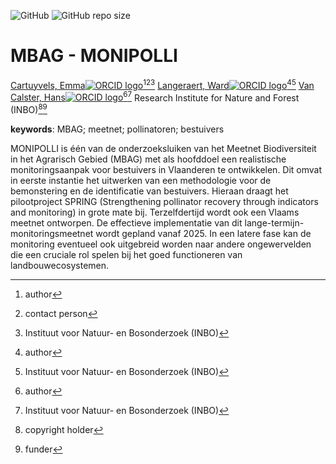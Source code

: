 <!-- spell-check: ignore:start -->
<!-- badges: start -->
![GitHub](https://img.shields.io/github/license/inbo/mbag-bodem)
![GitHub repo size](https://img.shields.io/github/repo-size/inbo/mbag-bodem)
<!-- badges: end -->

# MBAG - MONIPOLLI

[Cartuyvels, Emma![ORCID logo](https://info.orcid.org/wp-content/uploads/2019/11/orcid_16x16.png)](https://orcid.org/0000-0001-7856-6360)[^aut][^cre][^inbo.be]
[Langeraert, Ward![ORCID logo](https://info.orcid.org/wp-content/uploads/2019/11/orcid_16x16.png)](https://orcid.org/0000-0002-5900-8109)[^aut][^inbo.be]
[Van Calster, Hans![ORCID logo](https://info.orcid.org/wp-content/uploads/2019/11/orcid_16x16.png)](https://orcid.org/0000-0001-8595-8426)[^aut][^inbo.be]
Research Institute for Nature and Forest (INBO)[^cph][^fnd]

[^cph]: copyright holder
[^fnd]: funder
[^aut]: author
[^cre]: contact person
[^inbo.be]: Instituut voor Natuur- en Bosonderzoek (INBO)

**keywords**: MBAG; meetnet; pollinatoren; bestuivers
<!-- spell-check: ignore:end -->

<!-- community: inbo -->

<!-- description: start -->
MONIPOLLI is één van de onderzoeksluiken van het Meetnet Biodiversiteit in het Agrarisch Gebied (MBAG) met als hoofddoel een realistische monitoringsaanpak voor bestuivers in Vlaanderen te ontwikkelen. Dit omvat in eerste instantie het uitwerken van een methodologie voor de bemonstering en de identificatie van bestuivers. Hieraan draagt het pilootproject SPRING (Strengthening pollinator recovery through indicators and monitoring) in grote mate bij. Terzelfdertijd wordt ook een Vlaams meetnet ontworpen. De effectieve implementatie van dit lange-termijn-monitoringsmeetnet wordt gepland vanaf 2025.
In een latere fase kan de monitoring eventueel ook uitgebreid worden naar andere ongewervelden die een cruciale rol spelen bij het goed functioneren van landbouwecosystemen.
<!-- description: end -->

